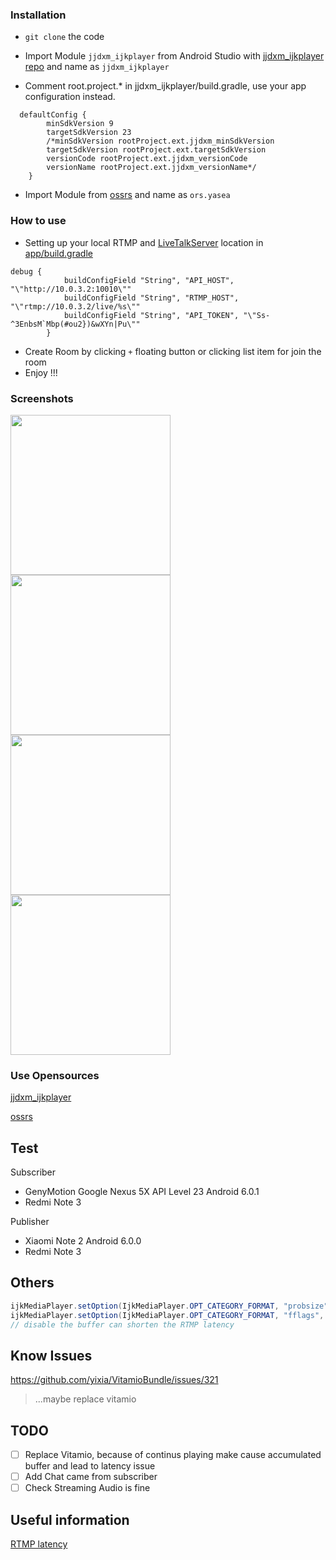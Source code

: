 

### Installation
- ```git clone``` the code

- Import Module ```jjdxm_ijkplayer``` from Android Studio with [jjdxm_ijkplayer repo](https://github.com/jjdxmashl/jjdxm_ijkplayer) and name as ```jjdxm_ijkplayer```

- Comment root.project.* in jjdxm_ijkplayer/build.gradle, use your app configuration instead.
```
  defaultConfig {
        minSdkVersion 9
        targetSdkVersion 23
        /*minSdkVersion rootProject.ext.jjdxm_minSdkVersion
        targetSdkVersion rootProject.ext.targetSdkVersion
        versionCode rootProject.ext.jjdxm_versionCode
        versionName rootProject.ext.jjdxm_versionName*/
    }
```
- Import Module from [ossrs](https://github.com/begeekmyfriend/yasea) and name as ```ors.yasea```

### How to use
- Setting up your local RTMP and [LiveTalkServer]() location in [app/build.gradle](```https://github.com/zhang699/LiveTalk/blob/master/app/build.gradle```)
```
debug {
            buildConfigField "String", "API_HOST", "\"http://10.0.3.2:10010\""
            buildConfigField "String", "RTMP_HOST", "\"rtmp://10.0.3.2/live/%s\""
            buildConfigField "String", "API_TOKEN", "\"Ss-^3EnbsM`Mbp(#ou2})&wXYn|Pu\""
        }
```
- Create Room by clicking `+` floating button or clicking list item for join the room
- Enjoy !!!


### Screenshots
<div>

<img width=256 src="https://dl2.pushbulletusercontent.com/o40GRh2wQ3mnDutyOWXX0glcEvdja02n/Screenshot_2017-10-15-14-32-32-527_fudreamer.com.livetalk.png" />


<img width=256 src="https://dl2.pushbulletusercontent.com/vaWsdwL2BAFqRIn8DrflPlMs1POndk7f/Screenshot_2017-10-15-14-24-37-071_fudreamer.com.livetalk.png" />


<img width=256 src="https://i.imgur.com/CBk8gyW.png" />


<img width=256 src="https://i.imgur.com/vbOITL1.jpg" />
</div>


### Use Opensources 

[jjdxm_ijkplayer](https://github.com/jjdxmashl/jjdxm_ijkplayer)

[ossrs](https://github.com/begeekmyfriend/yasea)


Test
-----
Subscriber
- GenyMotion Google Nexus 5X API Level 23 Android 6.0.1
- Redmi Note 3

Publisher
- Xiaomi Note 2 Android 6.0.0
- Redmi Note 3

Others
---
```java
ijkMediaPlayer.setOption(IjkMediaPlayer.OPT_CATEGORY_FORMAT, "probsize", 4096);
ijkMediaPlayer.setOption(IjkMediaPlayer.OPT_CATEGORY_FORMAT, "fflags", "nobuffer"); 
// disable the buffer can shorten the RTMP latency
```

Know Issues
---
https://github.com/yixia/VitamioBundle/issues/321
> ...maybe replace vitamio

TODO
---
- [ ] Replace Vitamio, because of continus playing make cause accumulated buffer and lead to latency issue  
- [ ] Add Chat came from subscriber
- [ ] Check Streaming Audio is fine

Useful information
---
[RTMP latency](https://github.com/Bilibili/ijkplayer/issues/2485)


